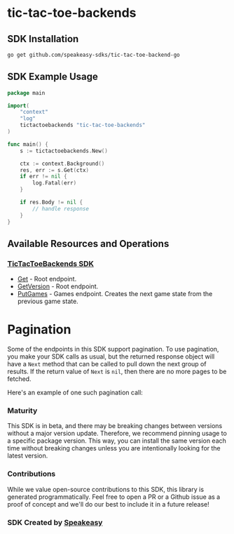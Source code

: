 # tic-tac-toe-backends

<!-- Start SDK Installation -->
## SDK Installation

```bash
go get github.com/speakeasy-sdks/tic-tac-toe-backend-go
```
<!-- End SDK Installation -->

## SDK Example Usage
<!-- Start SDK Example Usage -->
```go
package main

import(
	"context"
	"log"
	tictactoebackends "tic-tac-toe-backends"
)

func main() {
    s := tictactoebackends.New()

    ctx := context.Background()
    res, err := s.Get(ctx)
    if err != nil {
        log.Fatal(err)
    }

    if res.Body != nil {
        // handle response
    }
}
```
<!-- End SDK Example Usage -->

<!-- Start SDK Available Operations -->
## Available Resources and Operations

### [TicTacToeBackends SDK](docs/sdks/tictactoebackends/README.md)

* [Get](docs/sdks/tictactoebackends/README.md#get) - Root endpoint.
* [GetVersion](docs/sdks/tictactoebackends/README.md#getversion) - Root endpoint.
* [PutGames](docs/sdks/tictactoebackends/README.md#putgames) - Games endpoint. Creates the next game state from the previous game state.
<!-- End SDK Available Operations -->



<!-- Start Dev Containers -->

<!-- End Dev Containers -->



<!-- Start Pagination -->
# Pagination

Some of the endpoints in this SDK support pagination. To use pagination, you make your SDK calls as usual, but the
returned response object will have a `Next` method that can be called to pull down the next group of results. If the
return value of `Next` is `nil`, then there are no more pages to be fetched.

Here's an example of one such pagination call:
<!-- End Pagination -->



<!-- Start Go Types -->

<!-- End Go Types -->

<!-- Placeholder for Future Speakeasy SDK Sections -->



### Maturity

This SDK is in beta, and there may be breaking changes between versions without a major version update. Therefore, we recommend pinning usage
to a specific package version. This way, you can install the same version each time without breaking changes unless you are intentionally
looking for the latest version.

### Contributions

While we value open-source contributions to this SDK, this library is generated programmatically.
Feel free to open a PR or a Github issue as a proof of concept and we'll do our best to include it in a future release!

### SDK Created by [Speakeasy](https://docs.speakeasyapi.dev/docs/using-speakeasy/client-sdks)
